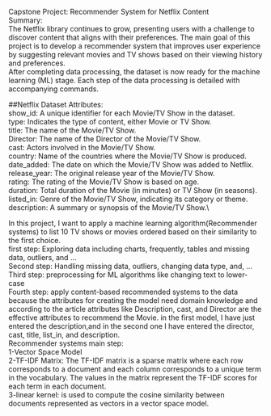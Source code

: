 Capstone Project: Recommender System for Netflix Content\
Summary:\
The Netflix library continues to grow, presenting users with a challenge to discover content that aligns with their preferences. The main goal of this project is to develop a recommender system that improves user experience by suggesting relevant movies and TV shows based on their viewing history and preferences.\
After completing data processing, the dataset is now ready for the machine learning (ML) stage. Each step of the data processing is detailed with accompanying commands.

##Netflix Dataset Attributes:\
show_id: A unique identifier for each Movie/TV Show in the dataset.\
type: Indicates the type of content, either Movie or TV Show.\
title: The name of the Movie/TV Show.\
Director: The name of the Director of the Movie/TV Show.\
cast: Actors involved in the Movie/TV Show.\
country: Name of the countries where the Movie/TV Show is produced.\
date_added: The date on which the Movie/TV Show was added to Netflix.\
release_year: The original release year of the Movie/TV Show.\
rating: The rating of the Movie/TV Show is based on age.\
duration: Total duration of the Movie (in minutes) or TV Show (in seasons).\
listed_in: Genre of the Movie/TV Show, indicating its category or theme.\
description: A summary or synopsis of the Movie/TV Show.\

In this project, I want to apply a machine learning algorithm(Recommender systems) to list 10 TV shows or movies ordered based on their similarity to the first choice. \
first step: Exploring data including charts, frequently, tables and missing data, outliers, and ...\
Second step: Handling missing data, outliers, changing data type, and, ...\
Third step: preprocessing for ML algorithms like changing text to lower-case \
Fourth step: apply content-based recommended systems to the data because the attributes for creating the model need domain knowledge
and according to the article attributes like Description, cast, and Director are the effective attributes to recommend the Movie. 
in the first model, I have just entered the description,and in the second one I have entered the director, cast, title, list_in, and description.\
Recommender systems main step:\
1-Vector Space Model\
2-TF-IDF Matrix: The TF-IDF matrix is a sparse matrix where each row corresponds to a document and each column corresponds to a unique term in the vocabulary. The values in the matrix represent the TF-IDF scores for each term in each document.\
3-linear kernel: is used to compute the cosine similarity between documents represented as vectors in a vector space model.
